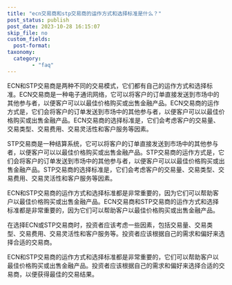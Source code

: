 ```yaml
---
title: "ecn交易商和stp交易商的运作方式和选择标准是什么？"
post_status: publish
post_date: 2023-10-28 16:15:07
skip_file: no
custom_fields: 
  post-format: 
taxonomy:
  category:
        - "faq"
---
```


ECN和STP交易商是两种不同的交易模式，它们都有自己的运作方式和选择标准。ECN交易商是一种电子通讯网络，它可以将客户的订单直接发送到市场中的其他参与者，以便客户可以以最佳价格购买或出售金融产品。ECN交易商的运作方式是，它们会将客户的订单发送到市场中的其他参与者，以便客户可以以最佳价格购买或出售金融产品。ECN交易商的选择标准是，它们会考虑客户的交易量、交易类型、交易费用、交易灵活性和客户服务等因素。

STP交易商是一种结算系统，它可以将客户的订单直接发送到市场中的其他参与者，以便客户可以以最佳价格购买或出售金融产品。STP交易商的运作方式是，它们会将客户的订单发送到市场中的其他参与者，以便客户可以以最佳价格购买或出售金融产品。STP交易商的选择标准是，它们会考虑客户的交易量、交易类型、交易费用、交易灵活性和客户服务等因素。

ECN和STP交易商的运作方式和选择标准都是非常重要的，因为它们可以帮助客户以最佳价格购买或出售金融产品。ECN交易商和STP交易商的运作方式和选择标准都是非常重要的，因为它们可以帮助客户以最佳价格购买或出售金融产品。

在选择ECN或STP交易商时，投资者应该考虑一些因素，包括交易量、交易类型、交易费用、交易灵活性和客户服务等。投资者应该根据自己的需求和偏好来选择合适的交易商。

ECN和STP交易商的运作方式和选择标准都是非常重要的，它们可以帮助客户以最佳价格购买或出售金融产品。投资者应该根据自己的需求和偏好来选择合适的交易商，以便获得最佳的交易结果。
